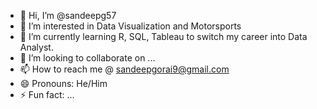 - 👋 Hi, I’m @sandeepg57
- 👀 I’m interested in Data Visualization and Motorsports
- 🌱 I’m currently learning R, SQL, Tableau to switch my career into Data Analyst.
- 💞️ I’m looking to collaborate on ...
- 📫 How to reach me @ sandeepgorai9@gmail.com
- 😄 Pronouns: He/Him
- ⚡ Fun fact: ...

<!---
sandeepg57/sandeepg57 is a ✨ special ✨ repository because its `README.md` (this file) appears on your GitHub profile.
You can click the Preview link to take a look at your changes.
--->
